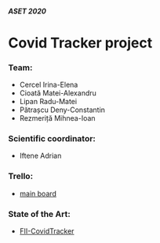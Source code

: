#### *ASET 2020*

# Covid Tracker project

### Team:
- Cercel Irina-Elena
- Cioată Matei-Alexandru
- Lipan Radu-Matei
- Pătrașcu Deny-Constantin
- Rezmeriță Mihnea-Ioan

### Scientific coordinator:
- Iftene Adrian

### Trello: 
- [main board](https://trello.com/b/0fDoLlS1/covidtracker)

### State of the Art:
- [FII-CovidTracker](https://docs.google.com/document/d/1yv8h1RN9h3U2z2uCkVJgzz1rFwZ7hyYrq6BbJijFO34/edit?usp=sharing)
